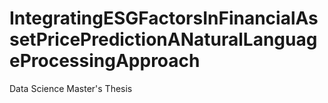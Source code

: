 # IntegratingESGFactorsInFinancialAssetPricePredictionANaturalLanguageProcessingApproach
Data Science Master's Thesis 
